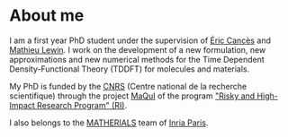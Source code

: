 # About me

I am a first year PhD student under the supervision of [Éric Cancès](https://cermics.enpc.fr/~cances/) and [Mathieu Lewin](https://www.ceremade.dauphine.fr/~lewin/). I work on the development of a new     formulation, new approximations and new numerical methods for the Time Dependent Density-Functional Theory (TDDFT) for molecules and materials.

My PhD is funded by the [CNRS](https://www.cnrs.fr/fr) (Centre national de la recherche scientifique) through the project [MaQuI](https://www.cnrs.fr/fr/projet-ri2/maqui) of the program ["Risky and High-Impact Research Program" (RI)](https://www.cnrs.fr/fr/actualite/la-recherche-du-risque). 

I also belongs to the [MATHERIALS](https://team.inria.fr/matherials/) team of [Inria Paris](https://www.inria.fr/fr/centre-inria-de-paris).  

